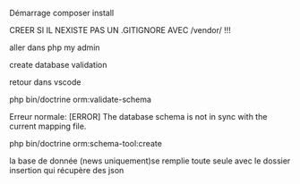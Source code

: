 
Démarrage composer install 

CREER SI IL NEXISTE PAS UN .GITIGNORE AVEC /vendor/ !!!

aller dans php my admin 

create database validation

retour dans vscode 

php bin/doctrine orm:validate-schema

Erreur normale: [ERROR] The database schema is not in sync with the current mapping file.

php bin/doctrine orm:schema-tool:create 

la base de donnée (news uniquement)se remplie toute seule avec le dossier insertion qui récupère des json
